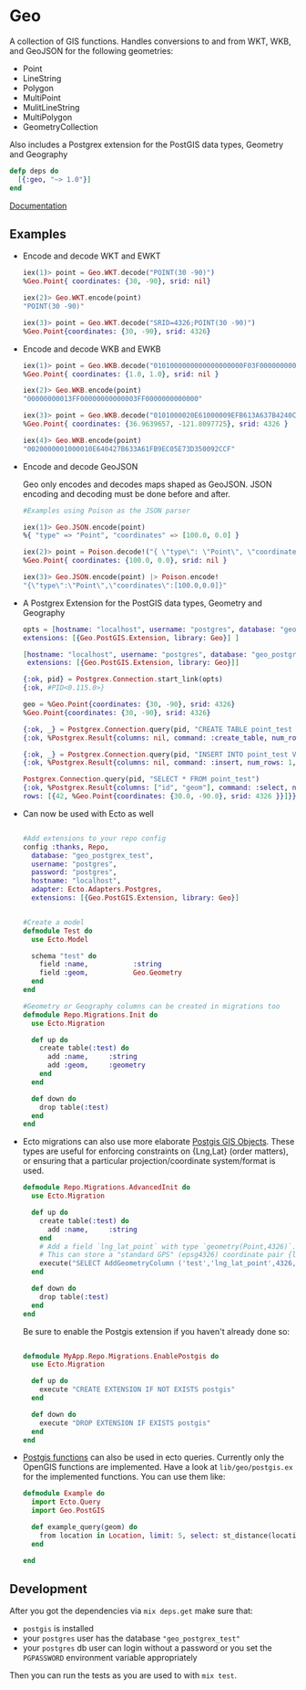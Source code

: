 # Geo

A collection of GIS functions. Handles conversions to and from WKT, WKB, and GeoJSON for the following geometries:

* Point
* LineString
* Polygon
* MultiPoint
* MulitLineString
* MultiPolygon
* GeometryCollection


Also includes a Postgrex extension for the PostGIS data types, Geometry and Geography

```elixir
defp deps do
  [{:geo, "~> 1.0"}]
end
```

[Documentation](http://hexdocs.pm/geo)


## Examples


* Encode and decode WKT and EWKT

  ```elixir
  iex(1)> point = Geo.WKT.decode("POINT(30 -90)")
  %Geo.Point{ coordinates: {30, -90}, srid: nil}

  iex(2)> Geo.WKT.encode(point)
  "POINT(30 -90)"

  iex(3)> point = Geo.WKT.decode("SRID=4326;POINT(30 -90)")
  %Geo.Point{coordinates: {30, -90}, srid: 4326}
  ```


* Encode and decode WKB and EWKB

  ```elixir
  iex(1)> point = Geo.WKB.decode("0101000000000000000000F03F000000000000F03F")
  %Geo.Point{ coordinates: {1.0, 1.0}, srid: nil }

  iex(2)> Geo.WKB.encode(point)
  "00000000013FF00000000000003FF0000000000000"

  iex(3)> point = Geo.WKB.decode("0101000020E61000009EFB613A637B4240CF2C0950D3735EC0")
  %Geo.Point{ coordinates: {36.9639657, -121.8097725}, srid: 4326 }

  iex(4)> Geo.WKB.encode(point)
  "0020000001000010E640427B633A61FB9EC05E73D350092CCF"
  ```

* Encode and decode GeoJSON


  Geo only encodes and decodes maps shaped as GeoJSON. JSON encoding and decoding must
  be done before and after.

  ```elixir
  #Examples using Poison as the JSON parser

  iex(1)> Geo.JSON.encode(point)
  %{ "type" => "Point", "coordinates" => [100.0, 0.0] }

  iex(2)> point = Poison.decode!("{ \"type\": \"Point\", \"coordinates\": [100.0, 0.0] }") |> Geo.JSON.decode
  %Geo.Point{ coordinates: {100.0, 0.0}, srid: nil }

  iex(3)> Geo.JSON.encode(point) |> Poison.encode!
  "{\"type\":\"Point\",\"coordinates\":[100.0,0.0]}"
  ```

* A Postgrex Extension for the PostGIS data types, Geometry and Geography

  ```elixir
  opts = [hostname: "localhost", username: "postgres", database: "geo_postgrex_test",
  extensions: [{Geo.PostGIS.Extension, library: Geo}] ]

  [hostname: "localhost", username: "postgres", database: "geo_postgrex_test",
   extensions: [{Geo.PostGIS.Extension, library: Geo}]]

  {:ok, pid} = Postgrex.Connection.start_link(opts)
  {:ok, #PID<0.115.0>}

  geo = %Geo.Point{coordinates: {30, -90}, srid: 4326}
  %Geo.Point{coordinates: {30, -90}, srid: 4326}

  {:ok, _} = Postgrex.Connection.query(pid, "CREATE TABLE point_test (id int, geom geometry(Point, 4326))")
  {:ok, %Postgrex.Result{columns: nil, command: :create_table, num_rows: 0, rows: nil}}

  {:ok, _} = Postgrex.Connection.query(pid, "INSERT INTO point_test VALUES ($1, $2)", [42, geo])
  {:ok, %Postgrex.Result{columns: nil, command: :insert, num_rows: 1, rows: nil}}

  Postgrex.Connection.query(pid, "SELECT * FROM point_test")
  {:ok, %Postgrex.Result{columns: ["id", "geom"], command: :select, num_rows: 1,
  rows: [{42, %Geo.Point{coordinates: {30.0, -90.0}, srid: 4326 }}]}}
  ```

* Can now be used with Ecto as well

  ```elixir

  #Add extensions to your repo config
  config :thanks, Repo,
    database: "geo_postgrex_test",
    username: "postgres",
    password: "postgres",
    hostname: "localhost",
    adapter: Ecto.Adapters.Postgres,
    extensions: [{Geo.PostGIS.Extension, library: Geo}]


  #Create a model
  defmodule Test do
    use Ecto.Model

    schema "test" do
      field :name,           :string
      field :geom,           Geo.Geometry
    end
  end

  #Geometry or Geography columns can be created in migrations too
  defmodule Repo.Migrations.Init do
    use Ecto.Migration

    def up do
      create table(:test) do
        add :name,     :string
        add :geom,     :geometry
      end
    end

    def down do
      drop table(:test)
    end
  end
  ```

* Ecto migrations can also use more elaborate [Postgis GIS Objects](http://postgis.net/docs/using_postgis_dbmanagement.html#RefObject). These types are useful for enforcing constraints on {Lng,Lat} (order matters), or ensuring that a particular projection/coordinate system/format is used.

  ```elixir
  defmodule Repo.Migrations.AdvancedInit do
    use Ecto.Migration

    def up do
      create table(:test) do
        add :name,     :string
      end
      # Add a field `lng_lat_point` with type `geometry(Point,4326)`.
      # This can store a "standard GPS" (epsg4326) coordinate pair {longitude,latitude}.
      execute("SELECT AddGeometryColumn ('test','lng_lat_point',4326,'POINT',2);")
    end

    def down do
      drop table(:test)
    end
  end
  ```

  Be sure to enable the Postgis extension if you haven't already done so:

  ```elixir

  defmodule MyApp.Repo.Migrations.EnablePostgis do
    use Ecto.Migration

    def up do
      execute "CREATE EXTENSION IF NOT EXISTS postgis"
    end

    def down do
      execute "DROP EXTENSION IF EXISTS postgis"
    end
  end
  ```

* [Postgis functions](http://postgis.net/docs/manual-1.3/ch06.html) can also be used in ecto queries. Currently only the OpenGIS functions are implemented. Have a look at `lib/geo/postgis.ex` for the implemented functions. You can use them like:

  ```elixir
  defmodule Example do
    import Ecto.Query
    import Geo.PostGIS

    def example_query(geom) do
      from location in Location, limit: 5, select: st_distance(location.geom, ^geom)
    end

  end
  ```

## Development

After you got the dependencies via `mix deps.get` make sure that:

* `postgis` is installed
* your `postgres` user has the database `"geo_postgrex_test"`
* your `postgres` db user can login without a password or you set the `PGPASSWORD` environment variable appropriately

Then you can run the tests as you are used to with `mix test`.
